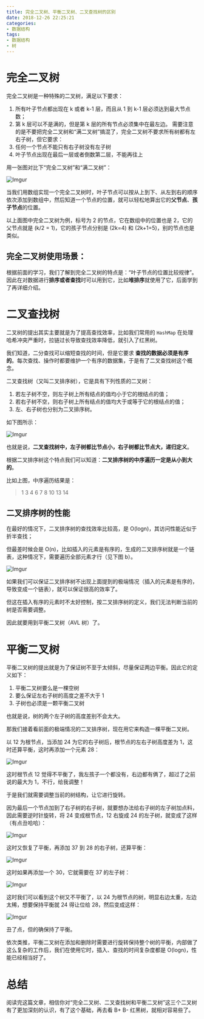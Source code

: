 ```yaml
---
title: 完全二叉树、平衡二叉树、二叉查找树的区别
date: 2018-12-26 22:25:21
categories: 
- 数据结构
tags:
- 数据结构
- 树
---
```




# 完全二叉树

完全二叉树是一种特殊的二叉树，满足以下要求：

1. 所有叶子节点都出现在 k 或者 k-1 层，而且从 1 到 k-1 层必须达到最大节点数；
2. 第 k 层可以不是满的，但是第 k 层的所有节点必须集中在最左边。 
   需要注意的是不要把完全二叉树和“满二叉树”搞混了，完全二叉树不要求所有树都有左右子树，但它要求：
3. 任何一个节点不能只有右子树没有左子树
4. 叶子节点出现在最后一层或者倒数第二层，不能再往上

用一张图对比下“完全二叉树”和“满二叉树”：

![Imgur](https://i.imgur.com/WkuPrbR.png)

当我们用数组实现一个完全二叉树时，叶子节点可以按从上到下、从左到右的顺序依次添加到数组中，然后知道一个节点的位置，就可以轻松地算出它的**父节点**、**孩子节点**的位置。

以上面图中完全二叉树为例，标号为 2 的节点，它在数组中的位置也是 2，它的父节点就是 (k/2 = 1)，它的孩子节点分别是 (2k=4) 和 (2k+1=5)，别的节点也是类似。



## 完全二叉树使用场景：

根据前面的学习，我们了解到完全二叉树的特点是：“叶子节点的位置比较规律”。因此在对数据进行**排序或者查找**时可以用到它，比如**堆排序**就使用了它，后面学到了再详细介绍。



# 二叉查找树

二叉树的提出其实主要就是为了提高查找效率，比如我们常用的 `HashMap` 在处理哈希冲突严重时，拉链过长导致查找效率降低，就引入了红黑树。

我们知道，二分查找可以缩短查找的时间，但是它要求 **查找的数据必须是有序的**。每次查找、操作时都要维护一个有序的数据集，于是有了二叉查找树这个概念。

二叉查找树（又叫二叉排序树），它是具有下列性质的二叉树：

1. 若左子树不空，则左子树上所有结点的值均小于它的根结点的值；
2. 若右子树不空，则右子树上所有结点的值均大于或等于它的根结点的值；
3. 左、右子树也分别为二叉排序树。

如下图所示： 

![Imgur](https://i.imgur.com/zYCHfRq.png)



也就是说，**二叉查找树中，左子树都比节点小，右子树都比节点大，递归定义**。

根据二叉排序树这个特点我们可以知道：**二叉排序树的中序遍历一定是从小到大的**。

比如上图，中序遍历结果是：

> 1 3 4 6 7 8 10 13 14



## 二叉排序树的性能

在最好的情况下，二叉排序树的查找效率比较高，是 O(logn)，其访问性能近似于折半查找；

但最差时候会是 O(n)，比如插入的元素是有序的，生成的二叉排序树就是一个链表，这种情况下，需要遍历全部元素才行（见下图 b）。

![Imgur](https://i.imgur.com/fAmWHKT.png)



如果我们可以保证二叉排序树不出现上面提到的极端情况（插入的元素是有序的，导致变成一个链表），就可以保证很高的效率了。

但这在插入有序的元素时不太好控制，按二叉排序树的定义，我们无法判断当前的树是否需要调整。

因此就要用到平衡二叉树（AVL 树）了。



# 平衡二叉树

平衡二叉树的提出就是为了保证树不至于太倾斜，尽量保证两边平衡。因此它的定义如下：

1. 平衡二叉树要么是一棵空树
2. 要么保证左右子树的高度之差不大于 1
3. 子树也必须是一颗平衡二叉树

也就是说，树的两个左子树的高度差别不会太大。

那我们接着看前面的极端情况的二叉排序树，现在用它来构造一棵平衡二叉树。

以 12 为根节点，当添加 24 为它的右子树后，根节点的左右子树高度差为 1，这时还算平衡，这时再添加一个元素 28：

![Imgur](https://i.imgur.com/hKaozAB.png)

这时根节点 12 觉得不平衡了，我左孩子一个都没有，右边都有俩了，超过了之前说的最大为 1，不行，给我调整！

于是我们就需要调整当前的树结构，让它进行旋转。

因为最后一个节点加到了右子树的右子树，就要想办法给右子树的左子树加点料，因此需要逆时针旋转，将 24 变成根节点，12 右旋成 24 的左子树，就变成了这样（有点丑哈哈）：

![Imgur](https://i.imgur.com/vK6DgWs.png)

这时又恢复了平衡，再添加 37 到 28 的右子树，还算平衡：

![Imgur](https://i.imgur.com/XDgjokS.png)

这时如果再添加一个 30，它就需要在 37 的左子树：

![Imgur](https://i.imgur.com/eBMNjKC.png)

这时我们可以看到这个树又不平衡了，以 24 为根节点的树，明显右边太重，左边太稀，想要保持平衡就 24 得让位给 28，然后变成这样：

![Imgur](https://i.imgur.com/wyb7YqC.png)

丑了点，但的确保持了平衡。

依次类推，平衡二叉树在添加和删除时需要进行旋转保持整个树的平衡，内部做了这么复杂的工作后，我们在使用它时，插入、查找的时间复杂度都是 O(logn)，性能已经相当好了。



# 总结

阅读完这篇文章，相信你对“完全二叉树、二叉查找树和平衡二叉树”这三个二叉树有了更加深刻的认识，有了这个基础，再去看 B+ B- 红黑树，就相对容易些了。